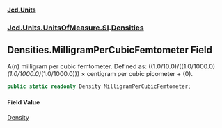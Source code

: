 #### [Jcd.Units](index.md 'index')
### [Jcd.Units.UnitsOfMeasure.SI](Jcd.Units.UnitsOfMeasure.SI.md 'Jcd.Units.UnitsOfMeasure.SI').[Densities](Densities.md 'Jcd.Units.UnitsOfMeasure.SI.Densities')

## Densities.MilligramPerCubicFemtometer Field

A(n) milligram per cubic femtometer. Defined as: ((1.0/10.0)/((1.0/1000.0)*(1.0/1000.0)*(1.0/1000.0))) × centigram per cubic picometer + (0).

```csharp
public static readonly Density MilligramPerCubicFemtometer;
```

#### Field Value
[Density](Density.md 'Jcd.Units.UnitTypes.Density')